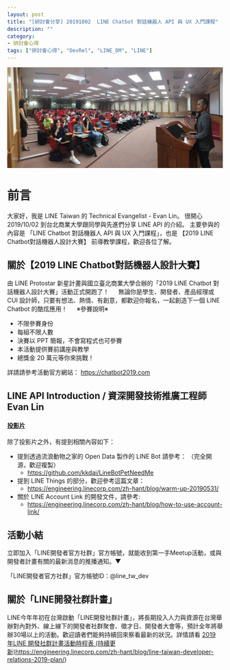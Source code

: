 ```yaml
---
layout: post
title: "[研討會分享] 20191002  LINE Chatbot 對話機器人 API 與 UX 入門課程"
description: ""
category: 
- 研討會心得
tags: ["研討會心得", "DevRel", "LINE_DM", "LINE"]
---
```



![](../images/2019/1002.jpg)

# 前言

大家好，我是 LINE Taiwan 的 Technical Evangelist - Evan Lin。 很開心 2019/10/02 到台北商業大學跟同學與先進們分享 LINE API 的介紹。 主要參與的內容是 「LINE Chatbot 對話機器人 API 與 UX 入門課程」，也是 【2019 LINE Chatbot對話機器人設計大賽】 前導教學課程，歡迎各位了解。


## 關於【2019 LINE Chatbot對話機器人設計大賽】

由 LINE Protostar 新星計畫與國立臺北商業大學合辦的「2019 LINE Chatbot 對話機器人設計大賽」活動正式開跑了！ 
　
無論你是學生、開發者、產品經理或 CUI 設計師，只要有想法、熱情、有創意，都歡迎你報名，一起創造下一個 LINE Chatbot 的酷炫應用！
　
※參賽說明※

- 不限參賽身份
- 每組不限人數
- 決賽以 PPT 簡報，不會寫程式也可參賽
- 本活動提供賽前講座與教學
- 總獎金 20 萬元等你來挑戰！

詳請請參考活動官方網站：
https://chatbot2019.com



##  LINE API Introduction / 資深開發技術推廣工程師 Evan Lin

#### [投影片](https://speakerdeck.com/line_developers_tw/line-api-introduction-20191002)

<script async class="speakerdeck-embed" data-id="e0b30352f2a744119f539be76022c109" data-ratio="1.77777777777778" src="//speakerdeck.com/assets/embed.js"></script>
除了投影片之外，有提到相關內容如下：

- 提到透過流浪動物之家的 Open Data 製作的 LINE Bot 請參考： （完全開源，歡迎複製）
  - https://github.com/kkdai/LineBotPetNeedMe 
- 提到 LINE Things 的部分，歡迎參考這篇文章：
  - https://engineering.linecorp.com/zh-hant/blog/warm-up-20190531/
- 關於 LINE Account Link 的開發文件，請參考:
  - https://engineering.linecorp.com/zh-hant/blog/how-to-use-account-link/


## 活動小結

立即加入「LINE開發者官方社群」官方帳號，就能收到第一手Meetup活動，或與開發者計畫有關的最新消息的推播通知。▼

「LINE開發者官方社群」官方帳號ID：@line_tw_dev

## 關於「LINE開發社群計畫」

LINE今年年初在台灣啟動「LINE開發社群計畫」，將長期投入人力與資源在台灣舉辦對內對外、線上線下的開發者社群聚會、徵才日、開發者大會等，預計全年將舉辦30場以上的活動。歡迎讀者們能夠持續回來察看最新的狀況。詳情請看 [2019 年LINE 開發社群計畫活動時程表 (持續更新)](https://engineering.linecorp.com/zh-hant/blog/line-taiwan-developer-relations-2019-plan/)https://engineering.linecorp.com/zh-hant/blog/line-taiwan-developer-relations-2019-plan/)
